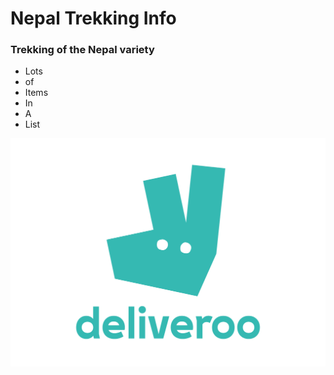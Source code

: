 <h1>Nepal Trekking Info</h1>
<h3>Trekking of the Nepal variety</h3>
<ul>
  <li>Lots</li>
  <li>of</li>
  <li>Items</li>
  <li>In</li>
  <li>A</li>
  <li>List</li>
</ul>
<img src="/_images/deliveroo_logo.png" alt="Deliveroo Logo">
